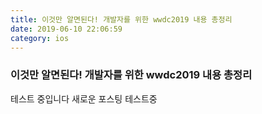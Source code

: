```yaml
---
title: 이것만 알면된다! 개발자를 위한 wwdc2019 내용 총정리
date: 2019-06-10 22:06:59
category: ios
---
```


### 이것만 알면된다! 개발자를 위한 wwdc2019 내용 총정리 

테스트 중입니다 
새로운 포스팅 테스트중 

